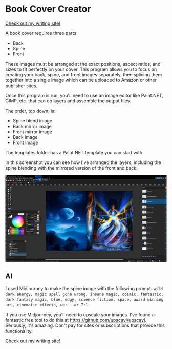 # Book Cover Creator

[Check out my writing site!](https://jeffjohnson.ninja)

A book cover requires three parts:
- Back
- Spine
- Front

These images must be arranged at the exact positions, aspect ratios, and sizes to fit perfectly on your cover. This program allows you to focus on creating your back, spine, and front images separately, then splicing them together into a single image which can be uploaded to Amazon or other publisher sites.

Once this program is run, you'll need to use an image editor like Paint.NET, GIMP, etc. that can do layers and assemble the output files.

The order, top down, is:
- Spine blend image
- Back mirror image
- Front mirror image
- Back image
- Front image

The templates folder has a Paint.NET template you can start with.

In this screenshot you can see how I've arranged the layers, including the spine blending with the mirrored version of the front and back.

![Bane War Fury example cover](img/Screenshot1.webp)

## AI
I used Midjourney to make the spine image with the following prompt:
`wild dark energy, magic spell gone wrong, insane magic, cosmic, fantastic, dark fantasy magic, blue, edgy, science fiction, space, award winning art, cinematic effects, war --ar 7:1`

If you use Midjourney, you'll need to upscale your images. I've found a fantastic free tool to do this at https://github.com/upscayl/upscayl. Seriously, it's amazing. Don't pay for sites or subscriptions that provide this functionality.

[Check out my writing site!](https://jeffjohnson.ninja)

